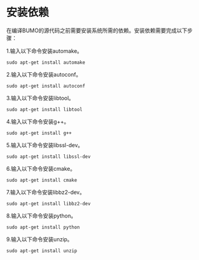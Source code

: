 # 安装依赖

在编译BUMO的源代码之前需要安装系统所需的依赖。安装依赖需要完成以下步骤：

  
1.输入以下命令安装automake。

```
sudo apt-get install automake
```

2.输入以下命令安装autoconf。

```
sudo apt-get install autoconf
```

3.输入以下命令安装libtool。

```
sudo apt-get install libtool
```

4.输入以下命令安装g++。

```
sudo apt-get install g++
```

5.输入以下命令安装libssl-dev。

```
sudo apt-get install libssl-dev
```

6.输入以下命令安装cmake。

```
sudo apt-get install cmake
```

7.输入以下命令安装libbz2-dev。

```
sudo apt-get install libbz2-dev
```

8.输入以下命令安装python。

```
sudo apt-get install python
```

9.输入以下命令安装unzip。

```
sudo apt-get install unzip
```



